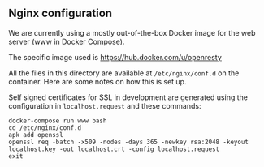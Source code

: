 Nginx configuration
---

We are currently using a mostly out-of-the-box Docker image for the web server (www in Docker Compose).

The specific image used is https://hub.docker.com/u/openresty

All the files in this directory are available at `/etc/nginx/conf.d` on the container. Here are some notes on how this is set up.

Self signed certificates for SSL in development are generated using the configuration in `localhost.request` and these commands:

```
docker-compose run www bash
cd /etc/nginx/conf.d
apk add openssl
openssl req -batch -x509 -nodes -days 365 -newkey rsa:2048 -keyout localhost.key -out localhost.crt -config localhost.request
exit
```
